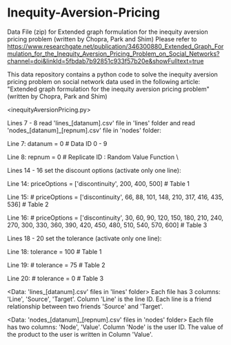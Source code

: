 # Inequity-Aversion-Pricing
Data File (zip) for Extended graph formulation for the inequity aversion pricing problem (written by Chopra, Park and Shim)
Please refer to 
https://www.researchgate.net/publication/346300880_Extended_Graph_Formulation_for_the_Inequity_Aversion_Pricing_Problem_on_Social_Networks?channel=doi&linkId=5fbdab7b92851c933f57b20e&showFulltext=true


This data repository contains a python code to solve the inequity aversion pricing problem on social network data used in the following article:
"Extended graph formulation for the inequity aversion pricing problem" (written by Chopra, Park and Shim)


<inequityAversionPricing.py>

Lines 7 - 8 read 'lines_[datanum].csv' file in 'lines' folder and read 'nodes_[datanum]_[repnum].csv' file in 'nodes' folder:

Line 7: datanum = 0 # Data ID 0 - 9

Line 8: repnum = 0 # Replicate ID : Random Value Function
\

Lines 14 - 16 set the discount options (activate only one line):

Line 14: priceOptions = ['discontinuity', 200, 400, 500] # Table 1

Line 15: # priceOptions = ['discontinuity', 66, 88, 101, 148, 210, 317, 416, 435, 536] # Table 2

Line 16: # priceOptions = ['discontinuity', 30, 60, 90, 120, 150, 180, 210, 240, 270, 300, 330, 360, 390, 420, 450, 480, 510, 540, 570, 600] # Table 3


Lines 18 - 20 set the tolerance (activate only one line):

Line 18: tolerance = 100 # Table 1

Line 19: # tolerance = 75 # Table 2

Line 20: # tolerance = 0 # Table 3


<Data: 'lines_[datanum].csv' files in 'lines' folder>
Each file has 3 columns: 'Line', 'Source', 'Target'. Column 'Line' is the line ID. Each line is a friend relationship between two friends 'Source' and 'Target'.


<Data: 'nodes_[datanum]_[repnum].csv' files in 'nodes' folder>
Each file has two columns: 'Node', 'Value'. Column 'Node' is the user ID. The value of the product to the user is written in Column 'Value'.
